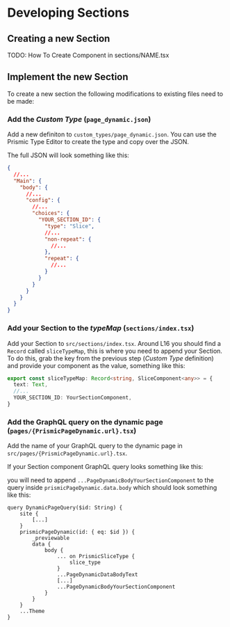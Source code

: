 # Developing Sections

## Creating a new Section

TODO: How To Create Component in sections/NAME.tsx

## Implement the new Section

To create a new section the following modifications to existing files need to be made:

### Add the _Custom Type_ (`page_dynamic.json`)

Add a new definiton to `custom_types/page_dynamic.json`. You can use the Prismic Type Editor to create the type and copy over the JSON.

The full JSON will look something like this:

```json
{
  //...
  "Main": {
    "body": {
      //...
      "config": {
        //...
        "choices": {
          "YOUR_SECTION_ID": {
            "type": "Slice",
            //...
            "non-repeat": {
              //...
            },
            "repeat": {
              //...
            }
          }
        }
      }
    }
  }
}
```

### Add your Section to the _typeMap_ (`sections/index.tsx`)

Add your Section to `src/sections/index.tsx`. Around L16 you should find a `Record` called `sliceTypeMap`, this is where you need to append your Section.
To do this, grab the key from the previous step (_Custom Type_ definition) and provide your component as the value, something like this:

```typescript
export const sliceTypeMap: Record<string, SliceComponent<any>> = {
  text: Text,
  //...
  YOUR_SECTION_ID: YourSectionComponent,
}
```

### Add the GraphQL query on the dynamic page (`pages/{PrismicPageDynamic.url}.tsx`)

Add the name of your GraphQL query to the dynamic page in `src/pages/{PrismicPageDynamic.url}.tsx`.

If your Section component GraphQL query looks something like this:

you will need to append `...PageDynamicBodyYourSectionComponent` to the query inside `prismicPageDynamic.data.body` which should look something like this:

```
query DynamicPageQuery($id: String) {
    site {
        [...]
    }
    prismicPageDynamic(id: { eq: $id }) {
        _previewable
        data {
            body {
                ... on PrismicSliceType {
                    slice_type
                }
                ...PageDynamicDataBodyText
                [...]
                ...PageDynamicBodyYourSectionComponent
            }
        }
    }
    ...Theme
}
```

